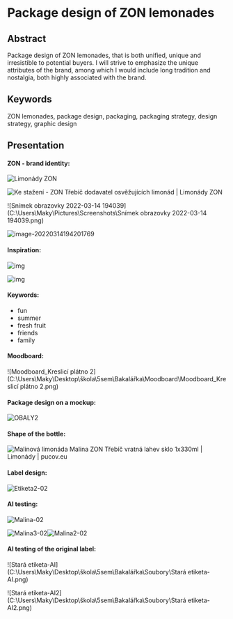 # Package design of ZON lemonades 

## Abstract

Package design of ZON lemonades, that is both unified, unique and irresistible to potential buyers. I will strive to emphasize the unique attributes of the brand, among which I would include long tradition and nostalgia, both highly associated with the brand.

## Keywords

ZON lemonades, package design, packaging, packaging strategy, design strategy, graphic design

## Presentation

####  ZON - brand identity:

![Limonády ZON](https://www.zon.cz/img/zon-erb-onas.png)

![Ke stažení - ZON Třebíč dodavatel osvěžujících limonád | Limonády ZON](https://www.zon.cz/soubory/logo_01a.jpg)

![Snímek obrazovky 2022-03-14 194039](C:\Users\Maky\Pictures\Screenshots\Snímek obrazovky 2022-03-14 194039.png)

![image-20220314194201769](C:\Users\Maky\AppData\Roaming\Typora\typora-user-images\image-20220314194201769.png)



#### Inspiration:

![img](https://i.pinimg.com/564x/c9/d8/a0/c9d8a0a2354b5f1addbdb0945905ce45.jpg)

![img](https://i.pinimg.com/564x/9c/25/59/9c2559a9fd687952e1f00e5125edbe4b.jpg)



#### Keywords:

- fun
- summer
- fresh fruit
- friends
- family




#### Moodboard:

![Moodboard_Kreslicí plátno 2](C:\Users\Maky\Desktop\škola\5sem\Bakalářka\Moodboard\Moodboard_Kreslicí plátno 2.png)



#### Package design on a mockup:

![OBALY2](C:\Users\Maky\Desktop\škola\5sem\Bakalářka\Moodboard\OBALY2.png)

#### Shape of the bottle:

![Malinová limonáda Malina ZON Třebíč vratná lahev sklo 1x330ml | Limonády |  pucov.eu](https://pucov.eu/6796-large_default/malinova-limonada-malina-zon-trebic-vratna-lahev-sklo-1x330ml.jpg)

#### Label design:

![Etiketa2-02](C:\Users\Maky\Desktop\škola\5sem\Bakalářka\Soubory\Etiketa2-02.png)



#### AI testing:

![Malina-02](C:\Users\Maky\Desktop\škola\5sem\Bakalářka\Soubory\AI\Malina-02.png)

![Malina3-02](C:\Users\Maky\Desktop\škola\5sem\Bakalářka\Soubory\AI\Malina3-02.png)![Malina2-02](C:\Users\Maky\Desktop\škola\5sem\Bakalářka\Soubory\AI\Malina2-02.png)

#### AI testing of the original label:

![Stará etiketa-AI](C:\Users\Maky\Desktop\škola\5sem\Bakalářka\Soubory\Stará etiketa-AI.png)

![Stará etiketa-AI2](C:\Users\Maky\Desktop\škola\5sem\Bakalářka\Soubory\Stará etiketa-AI2.png)

